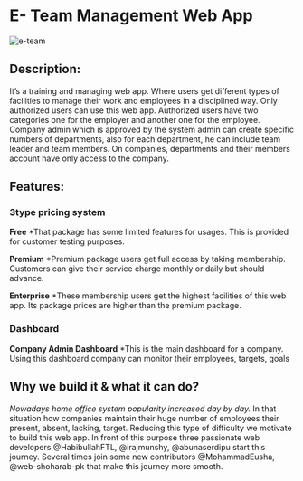 # E- Team Management Web App

![e-team](https://user-images.githubusercontent.com/76772620/129468185-97457f7c-f252-4127-9a99-18e2ea3e49d2.PNG)

## Description:

It’s a training and managing web app. Where users get different types of facilities to manage their work and employees in a disciplined way. Only authorized users can use this web app. Authorized users have two categories one for the employer and another one for the employee. Company admin which is approved by the system admin can create specific numbers of departments, also for each department, he can include team leader and team members. On companies, departments and their members account have only access to the company.

## Features:

### 3type pricing system

**Free**
*That package has some limited features for usages. This is provided for customer testing purposes.

**Premium**
*Premium package users get full access by taking membership. Customers can give their service charge monthly or daily but should advance.

**Enterprise**
*These membership users get the highest facilities of this web app. Its package prices are higher than the premium package.

### Dashboard

**Company Admin Dashboard**
*This is the main dashboard for a company. Using this dashboard company can monitor their employees, targets, goals

## Why we build it & what it can do?

_Nowadays home office system popularity increased day by day._ In that situation how companies maintain their huge number of employees their present, absent, lacking, target. Reducing this type of difficulty we motivate to build this web app. In front of this purpose three passionate web developers @HabibullahFTL, @irajmunshy, @abunaserdipu start this journey. Several times join some new contributors @MohammadEusha, @web-shoharab-pk that make this journey more smooth.

